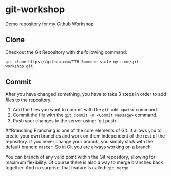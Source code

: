 # git-workshop
Demo repository for my Github Workshop

## Clone 
Checkout the Git Repository with the following command: 

`git clone https://github.com/TTH-Someone-stole-my-name/git-workshop.git`

## Commit 
After you have changed something, you have to take 3 steps in order to add files to the repository: 
1. Add the files you want to commit with the `git add <path>` command. 
2. Commit the file with the `git commit -m <Commit Message>` command. 
3. Push your changes to the server using: `git push

##Branching
Branching is one of the core elements of Git. It allows you to create your own branches and work on them independent of the rest of the repository. 
If you never change your branch, you simply stick with the default branch: `master`. So in Git you are always working on a branch. 

You can branch of any valid point within the Git repository, allowing for maximum flexibility. Of course there is also a way to merge branches back together. 
And no surprise, that feature is called: `git merge`
